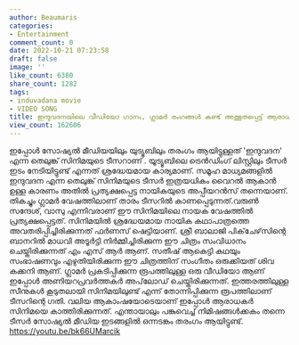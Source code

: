 ```yaml
---
author: Beaumaris
categories:
- Entertainment
comment_count: 0
date: 2022-10-21 07:23:58
draft: false
image: ''
like_count: 6380
share_count: 1282
tags:
- induvadana movie
- VIDEO SONG
title: ഇന്ദുവദനയിലെ വീഡിയോ ഗാനം, ഗ്ലാമർ രംഗങ്ങൾ കണ്ട് അത്ഭുതപ്പെട്ട് ആരാധകർ
view_count: 162606
---
```


ഇപ്പോൾ സോഷ്യൽ മീഡിയയിലും യുട്യൂബിലും തരംഗം ആയിട്ടുള്ളത് 'ഇന്ദുവദന' എന്ന തെലുങ്ക് സിനിമയുടെ ടീസറാണ് . യൂട്യൂബിലെ ട്രെൻഡിംഗ് ലിസ്റ്റിലും ടീസർ ഇടം നേടിയിട്ടുണ്ട് എന്നത് ശ്രദ്ധേയമായ കാര്യമാണ്. സമൂഹ മാധ്യമങ്ങളിൽ ഇന്ദുവദന എന്ന തെലുങ്ക് സിനിമയുടെ ടീസർ ഇത്രയധികം വൈറൽ ആകാൻ ഉള്ള കാരണം അതിൽ പ്രത്യക്ഷപ്പെട്ട നായികയുടെ അപ്പീയറൻസ് തന്നെയാണ്. തികച്ചും ഗ്ലാമർ വേഷത്തിലാണ് താരം ടീസറിൽ കാണപ്പെടുന്നത്.വരുൺ സന്ദേശ്, വാസു എന്നിവരാണ് ഈ സിനിമയിലെ നായക വേഷത്തിൽ പ്രത്യക്ഷപ്പെട്ടത്. സിനിമയിൽ ശ്രദ്ധേയമായ നായിക കഥാപാത്രത്തെ അവതരിപ്പിച്ചിരിക്കുന്നത് ഫർണസ് ഷെട്ടിയാണ്. ശ്രീ ബാലാജി പിക്‌ചേഴ്‌സിന്റെ ബാനറിൽ മാധവി അടൂർട്ടി നിർമ്മിച്ചിരിക്കുന്ന ഈ ചിത്രം സംവിധാനം ചെയ്തിരിക്കുന്നത് എം എസ് ആർ ആണ്. സതീഷ് ആകെട്ടി കഥയും സംഭാഷണവും എഴുതിയിരിക്കുന്ന ഈ ചിത്രത്തിന് സംഗീതം ഒരുക്കിയത് ശിവ കക്കനി ആണ്. ഗ്ലാമർ പ്രകടിപ്പിക്കുന്ന രൂപത്തിലുള്ള ഒരു വീഡിയോ ആണ് ഇപ്പോൾ അണിയറപ്രവർത്തകർ അപ്‌ലോഡ് ചെയ്തിരിക്കുന്നത്. ഇത്തരത്തിലുള്ള സീനുകൾ കൂടുതലായി സിനിമയിലുണ്ട് എന്ന് തോന്നിപ്പിക്കുന്ന രൂപത്തിലാണ് ടീസറിന്റെ ഗതി. വലിയ ആകാംഷയോടെയാണ് ഇപ്പോൾ ആരാധകർ സിനിമയെ കാത്തിരിക്കുന്നത്. എന്തായാലും പങ്കുവെച്ച് നിമിഷങ്ങൾക്കകം തന്നെ ടീസർ സോഷ്യൽ മീഡിയ ഇടങ്ങളിൽ ഒന്നടങ്കം തരംഗം ആയിട്ടുണ്ട്. https://youtu.be/bk66UMarcik
